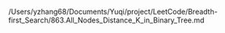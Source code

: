 /Users/yzhang68/Documents/Yuqi/project/LeetCode/Breadth-first_Search/863.All_Nodes_Distance_K_in_Binary_Tree.md